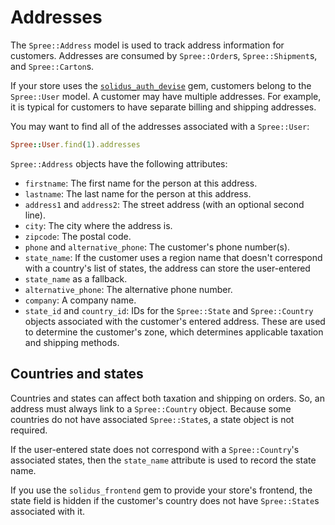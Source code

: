 # Addresses

The `Spree::Address` model is used to track address information for customers.
Addresses are consumed by `Spree::Order`s, `Spree::Shipment`s, and
`Spree::Carton`s.

If your store uses the [`solidus_auth_devise`][solidus-auth-devise] gem,
customers belong to the `Spree::User` model. A customer may have multiple
addresses. For example, it is typical for customers to have separate billing and
shipping addresses.

You may want to find all of the addresses associated with a `Spree::User`:

```ruby
Spree::User.find(1).addresses
```

`Spree::Address` objects have the following attributes:

- `firstname`: The first name for the person at this address.
- `lastname`: The last name for the person at this address.
- `address1` and `address2`: The street address (with an optional second line).
- `city`: The city where the address is.
- `zipcode`: The postal code.
- `phone` and `alternative_phone`: The customer's phone number(s).
- `state_name`: If the customer uses a region name that doesn't correspond with
  a country's list of states, the address can store the user-entered
- `state_name` as a fallback. 
- `alternative_phone`: The alternative phone number.
- `company`: A company name.
- `state_id` and `country_id`: IDs for the `Spree::State` and `Spree::Country`
  objects associated with the customer's entered address. These are used to
  determine the customer's zone, which determines applicable taxation and
  shipping methods.

<!-- TODO:
  Once the locations (zones) documentation is merged, we need to link to that
  documentation from this article.
-->

[solidus-auth-devise]: https://github.com/solidusio/solidus_auth_devise

## Countries and states 

Countries and states can affect both taxation and shipping on orders. So, an
address must always link to a `Spree::Country` object. Because some countries do
not have associated `Spree::State`s, a state object is not required.

If the user-entered state does not correspond with a `Spree::Country`'s
associated states, then the `state_name` attribute is used to record the state
name.

If you use the `solidus_frontend` gem to provide your store's frontend, the
state field is hidden if the customer's country does not have `Spree::State`s
associated with it.

<!-- TODO:
  Again, let's make sure we link to relevant locations documentation here.
-->

